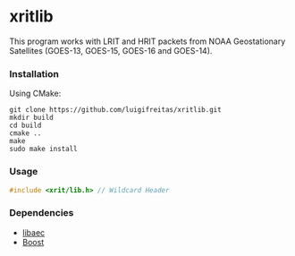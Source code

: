 # xritlib
This program works with LRIT and HRIT packets from NOAA Geostationary Satellites (GOES-13, GOES-15, GOES-16 and GOES-14). 

### Installation 
Using CMake:
```
git clone https://github.com/luigifreitas/xritlib.git
mkdir build
cd build
cmake ..
make
sudo make install
```

### Usage
``` c++
#include <xrit/lib.h> // Wildcard Header
``` 

### Dependencies 
- [libaec](https://github.com/MathisRosenhauer/libaec)
- [Boost](http://www.boost.org)

